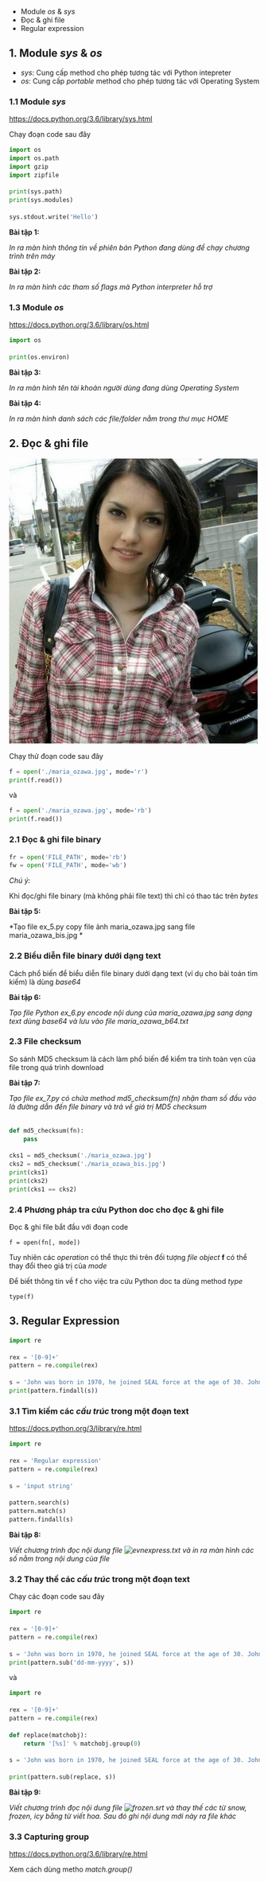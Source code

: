 * Module *os* & *sys*
* Đọc & ghi file
* Regular expression

## 1. Module *sys* & *os*

* *sys*: Cung cấp method cho phép tương tác với Python intepreter
* *os*: Cung cấp *portable* method cho phép tương tác với Operating System


### 1.1 Module *sys*

https://docs.python.org/3.6/library/sys.html

Chạy đoạn code sau đây

```python
import os
import os.path
import gzip
import zipfile

print(sys.path)
print(sys.modules)

sys.stdout.write('Hello')
```

__**Bài tập 1:**__

*In ra màn hình thông tin về phiên bản Python đang dùng để chạy chương trình trên máy*

__**Bài tập 2:**__

*In ra màn hình các tham số *flags* mà Python interpreter hỗ trợ*

### 1.3 Module *os*

https://docs.python.org/3.6/library/os.html

```python
import os

print(os.environ)
```

__**Bài tập 3:**__

*In ra màn hình tên tài khoản người dùng đang dùng Operating System*

__**Bài tập 4:**__

*In ra màn hình danh sách các file/folder nằm trong thư mục HOME*


## 2. Đọc & ghi file

![](https://raw.githubusercontent.com/mto/python-course/master/Session3/maria_ozawa.jpg)

Chạy thử đoạn code sau đây

```python
f = open('./maria_ozawa.jpg', mode='r')
print(f.read())
```

và

```python
f = open('./maria_ozawa.jpg', mode='rb')
print(f.read())
```

### 2.1 Đọc & ghi file binary

```python
fr = open('FILE_PATH', mode='rb')
fw = open('FILE_PATH', mode='wb')
```

*Chú ý:*

Khi đọc/ghi file binary (mà không phải file text) thì chỉ có thao tác trên *bytes*

__**Bài tập 5:**__

*Tạo file ex_5.py copy file ảnh maria_ozawa.jpg sang file maria_ozawa_bis.jpg *


### 2.2 Biểu diễn file binary dưới dạng text

Cách phổ biến để biểu diễn file binary dưới dạng text (ví dụ cho bài toán tìm kiếm) là dùng *base64*

__**Bài tập 6:**__

*Tạo file Python ex_6.py encode nội dung của maria_ozawa.jpg sang dạng text dùng base64 và lưu vào file maria_ozawa_b64.txt*

### 2.3 File checksum

So sánh MD5 checksum là cách làm phổ biến để kiểm tra tính toàn vẹn của file trong quá trình download

__**Bài tập 7:**__

*Tạo file ex_7.py có chứa method *md5_checksum(fn)* nhận tham số đầu vào là đường dẫn đến file binary và trả về giá trị MD5 checksum*

```python

def md5_checksum(fn):
    pass

cks1 = md5_checksum('./maria_ozawa.jpg')
cks2 = md5_checksum('./maria_ozawa_bis.jpg')
print(cks1)
print(cks2)
print(cks1 == cks2)
```

### 2.4 Phương pháp tra cứu Python doc cho đọc & ghi file

Đọc & ghi file bắt đầu với đoạn code

```
f = open(fn[, mode])
```

Tuy nhiên các *operation* có thể thực thi trên đối tượng *file object* **f** có thể thay đổi theo giá trị của *mode*

Để biết thông tin về f cho việc tra cứu Python doc ta dùng method *type*

```
type(f)
```


## 3. Regular Expression

```python
import re

rex = '[0-9]+'
pattern = re.compile(rex)

s = 'John was born in 1970, he joined SEAL force at the age of 30. John was killed in action in 2016.'
print(pattern.findall(s))
```

### 3.1 Tìm kiếm các *cấu trúc* trong một đoạn text

https://docs.python.org/3/library/re.html


```python
import re

rex = 'Regular expression'
pattern = re.compile(rex)

s = 'input string'

pattern.search(s)
pattern.match(s)
pattern.findall(s)
```

__**Bài tập 8:**__

*Viết chương trình đọc nội dung file ![evnexpress.txt]() và in ra màn hình các số nằm trong nội dung của file*

### 3.2 Thay thế các *cấu trúc* trong một đoạn text

Chạy các đoạn code sau đây

```python
import re

rex = '[0-9]+'
pattern = re.compile(rex)

s = 'John was born in 1970, he joined SEAL force at the age of 30. John was killed in action in 2016.'
print(pattern.sub('dd-mm-yyyy', s))

```

và

```python
import re

rex = '[0-9]+'
pattern = re.compile(rex)

def replace(matchobj):
    return '[%s]' % matchobj.group(0)

s = 'John was born in 1970, he joined SEAL force at the age of 30. John was killed in action in 2016.'

print(pattern.sub(replace, s))

```

__**Bài tập 9:**__

*Viết chương trình đọc nội dung file ![frozen.srt]() và thay thế các từ *snow*, *frozen*, *icy* bằng từ viết hoa. Sau đó ghi nội dung mới này ra file khác*

### 3.3 Capturing group

https://docs.python.org/3.6/library/re.html

Xem cách dùng metho *match.group()*